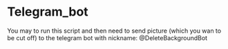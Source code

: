 # Telegram_bot
You may to run this script and then need to send picture (which you wan to be cut off) to the telegram bot with nickname: @DeleteBackgroundBot
